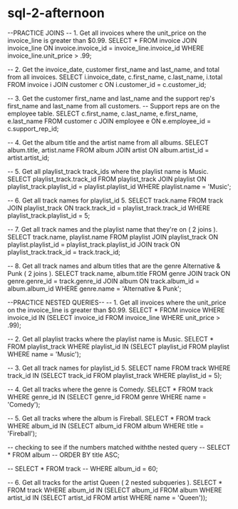 # sql-2-afternoon

--PRACTICE JOINS
-- 1. Get all invoices where the unit_price on the invoice_line is greater than $0.99.
SELECT * FROM invoice
JOIN invoice_line ON invoice.invoice_id = invoice_line.invoice_id 
WHERE invoice_line.unit_price > .99;

-- 2. Get the invoice_date, customer first_name and last_name, and total from all invoices.
SELECT i.invoice_date, c.first_name, c.last_name, i.total 
FROM invoice i
JOIN customer c ON i.customer_id = c.customer_id;

-- 3. Get the customer first_name and last_name and the support rep's first_name and last_name from all customers.
-- Support reps are on the employee table.
SELECT c.first_name, c.last_name, e.first_name, e.last_name
FROM customer c
JOIN employee e ON e.employee_id = c.support_rep_id;

-- 4. Get the album title and the artist name from all albums.
SELECT album.title, artist.name
FROM album
JOIN artist ON album.artist_id = artist.artist_id;

-- 5. Get all playlist_track track_ids where the playlist name is Music.
SELECT playlist_track.track_id
FROM playlist_track
JOIN playlist ON playlist_track.playlist_id = playlist.playlist_id
WHERE playlist.name = 'Music';

-- 6. Get all track names for playlist_id 5.
SELECT track.name 
FROM track
JOIN playlist_track ON track.track_id = playlist_track.track_id
WHERE playlist_track.playlist_id = 5;

-- 7. Get all track names and the playlist name that they're on ( 2 joins ).
SELECT track.name, playlist.name
FROM playlist
JOIN playlist_track 
ON playlist.playlist_id = playlist_track.playlist_id
JOIN track
ON playlist_track.track_id = track.track_id;

-- 8. Get all track names and album titles that are the genre Alternative & Punk ( 2 joins ).
SELECT track.name, album.title
FROM genre
JOIN track
ON genre.genre_id = track.genre_id
JOIN album
ON track.album_id = album.album_id
WHERE genre.name = 'Alternative & Punk';


--PRACTICE NESTED QUERIES--
-- 1. Get all invoices where the unit_price on the invoice_line is greater than $0.99.
SELECT * 
FROM invoice
WHERE invoice_id IN 
(SELECT invoice_id FROM invoice_line WHERE unit_price > .99);

-- 2. Get all playlist tracks where the playlist name is Music.
SELECT * 
FROM playlist_track
WHERE playlist_id IN
(SELECT playlist_id FROM playlist WHERE name = 'Music');

-- 3. Get all track names for playlist_id 5.
SELECT name 
FROM track
WHERE track_id IN
(SELECT track_id FROM playlist_track WHERE playlist_id = 5);

-- 4. Get all tracks where the genre is Comedy.
SELECT * 
FROM track
WHERE genre_id IN
(SELECT genre_id FROM genre WHERE name = 'Comedy');

-- 5. Get all tracks where the album is Fireball.
SELECT *
FROM track
WHERE album_id IN
(SELECT album_id FROM album WHERE title = 'Fireball');

-- checking to see if the numbers matched withthe nested query
-- SELECT * FROM album
-- ORDER BY title ASC;

-- SELECT * FROM track
-- WHERE album_id = 60;

-- 6. Get all tracks for the artist Queen ( 2 nested subqueries ).
SELECT *
FROM track
WHERE album_id IN
(SELECT album_id FROM album WHERE artist_id IN
(SELECT artist_id FROM artist WHERE name = 'Queen'));
